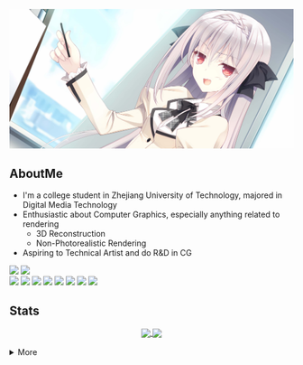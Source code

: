 ![luna](image/lun04c_waifu.jpg)

## AboutMe

- I'm a college student in Zhejiang University of Technology, majored in Digital Media Technology
- Enthusiastic about Computer Graphics, especially anything related to rendering
	- 3D Reconstruction
	- Non-Photorealistic Rendering
- Aspiring to Technical Artist and do R&D in CG

[![](https://img.shields.io/badge/Theonlyproblem-%230084FF?style=flat-square&logo=zhihu&logoColor=white)](https://www.zhihu.com/people/the-only-problem)
[![](https://img.shields.io/badge/Blog-%23FF4088?style=flat-square&logo=hugo&logoColor=white)](https://theonlyproblem.top)
</br>
[![](https://img.shields.io/badge/C++-%2300599C?style=flat-square&logo=cplusplus&logoColor=white)]()
[![](https://img.shields.io/badge/Python-%233776AB?style=flat-square&logo=python&logoColor=white)]()
[![](https://img.shields.io/badge/WebGPU-%23005A9C?style=flat-square&logo=webgpu&logoColor=white)]()
[![](https://img.shields.io/badge/UE-%230E1128?style=flat-square&logo=unrealengine&logoColor=white)]()
[![](https://img.shields.io/badge/Unity-%23FFFFFF?style=flat-square&logo=unity&logoColor=black)]()
[![](https://img.shields.io/badge/Blender-%23E87D0D?style=flat-square&logo=blender&logoColor=white)]()
[![](https://img.shields.io/badge/Git-%23F05032?style=flat-square&logo=git&logoColor=white)]()
[![](https://img.shields.io/badge/Obsidian-%237C3AED?style=flat-square&logo=obsidian&logoColor=white)]()

## Stats

<div align="center">
<a href="https://github.com/congyuxiaoyoudao/convoychat">
  <img height=180 align="center" src="https://github-readme-stats.vercel.app/api/top-langs/?username=congyuxiaoyoudao&show_icons=true&theme=tokyonight&layout=compact&langs_count=8&card_width=320" />
</a>
<a href="https://github.com/congyuxiaoyoudao/github-readme-stats">
  <img height=180 align="center" src="https://github-readme-stats.vercel.app/api?username=congyuxiaoyoudao&show_icons=true&theme=tokyonight" />
</a>
</br></br>
</div>

<details>
<summary>More</summary>
</br>
<table align="center">
<tr>
<td><img align="" width="500" alt="" src="/github-metrics.svg"></td>
<td><img align="" width="400" height="" alt="" src="image/luna.gif"></td>
</tr>
</table>
</br>

<img align="center" src="https://github-profile-trophy.vercel.app/?username=congyuxiaoyoudao&theme=dracula&rank=-C,-B,-?&column=-1" />
</details>
